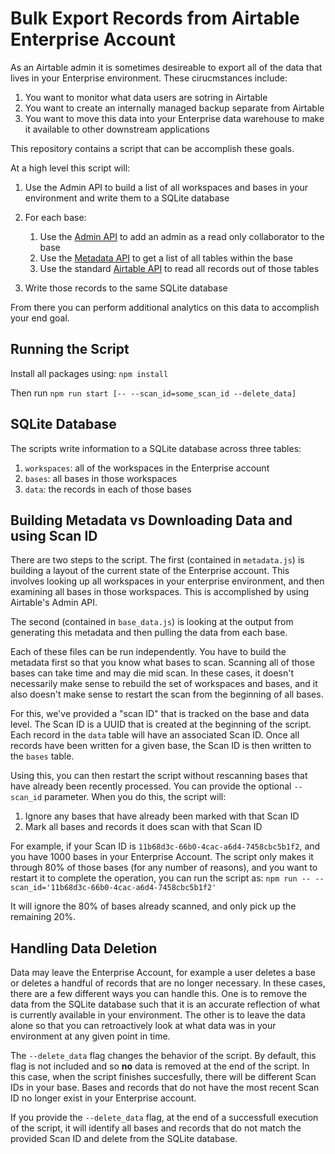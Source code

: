 # Bulk Export Records from Airtable Enterprise Account

As an Airtable admin it is sometimes desireable to export all of the data that lives in your Enterprise environment. These cirucmstances include:

1. You want to monitor what data users are sotring in Airtable
2. You want to create an internally managed backup separate from Airtable
3. You want to move this data into your Enterprise data warehouse to make it available to other downstream applications

This repository contains a script that can be accomplish these goals.

At a high level this script will:

1. Use the Admin API to build a list of all workspaces and bases in your environment and write them to a SQLite database
2. For each base:

   1. Use the [Admin API](https://airtable.com/api/enterprise) to add an admin as a read only collaborator to the base
   2. Use the [Metadata API](https://airtable.com/api/v2) to get a list of all tables within the base
   3. Use the standard [Airtable API](https://airtable.com/api) to read all records out of those tables

3. Write those records to the same SQLite database

From there you can perform additional analytics on this data to accomplish your end goal.

## Running the Script

Install all packages using:
`npm install`

Then run `npm run start [-- --scan_id=some_scan_id --delete_data]`

## SQLite Database

The scripts write information to a SQLite database across three tables:

1. `workspaces`: all of the workspaces in the Enterprise account
2. `bases`: all bases in those workspaces
3. `data`: the records in each of those bases

## Building Metadata vs Downloading Data and using Scan ID

There are two steps to the script. The first (contained in `metadata.js`) is building a layout of the current state of the Enterprise account. This involves looking up all workspaces in your enterprise environment, and then examining all bases in those workspaces. This is accomplished by using Airtable's Admin API.

The second (contained in `base_data.js`) is looking at the output from generating this metadata and then pulling the data from each base.

Each of these files can be run independently. You have to build the metadata first so that you know what bases to scan. Scanning all of those bases can take time and may die mid scan. In these cases, it doesn't necessarily make sense to rebuild the set of workspaces and bases, and it also doesn't make sense to restart the scan from the beginning of all bases.

For this, we've provided a "scan ID" that is tracked on the base and data level. The Scan ID is a UUID that is created at the beginning of the script. Each record in the `data` table will have an associated Scan ID. Once all records have been written for a given base, the Scan ID is then written to the `bases` table.

Using this, you can then restart the script without rescanning bases that have already been recently processed. You can provide the optional `--scan_id` parameter. When you do this, the script will:

1. Ignore any bases that have already been marked with that Scan ID
2. Mark all bases and records it does scan with that Scan ID

For example, if your Scan ID is `11b68d3c-66b0-4cac-a6d4-7458cbc5b1f2`, and you have 1000 bases in your Enterprise Account. The script only makes it through 80% of those bases (for any number of reasons), and you want to restart it to complete the operation, you can run the script as:
`npm run -- --scan_id='11b68d3c-66b0-4cac-a6d4-7458cbc5b1f2'`

It will ignore the 80% of bases already scanned, and only pick up the remaining 20%.

## Handling Data Deletion

Data may leave the Enterprise Account, for example a user deletes a base or deletes a handful of records that are no longer necessary. In these cases, there are a few different ways you can handle this. One is to remove the data from the SQLite database such that it is an accurate reflection of what is currently available in your environment. The other is to leave the data alone so that you can retroactively look at what data was in your environment at any given point in time.

The `--delete_data` flag changes the behavior of the script. By default, this flag is not included and so **no** data is removed at the end of the script. In this case, when the script finishes succesfully, there will be different Scan IDs in your base. Bases and records that do not have the most recent Scan ID no longer exist in your Enterprise account.

If you provide the `--delete_data` flag, at the end of a successfull execution of the script, it will identify all bases and records that do not match the provided Scan ID and delete from the SQLite database.
